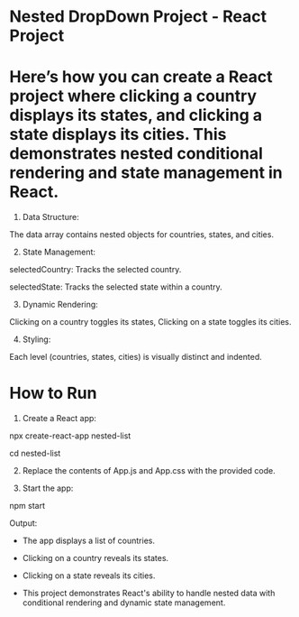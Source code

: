 # Nested DropDown Project - React Project

# Here’s how you can create a React project where clicking a country displays its states, and clicking a state displays its cities. This demonstrates nested conditional rendering and state management in React.


1. Data Structure:

The data array contains nested objects for countries, states, and cities.

2. State Management:

selectedCountry: Tracks the selected country.

selectedState: Tracks the selected state within a country.

3. Dynamic Rendering:

Clicking on a country toggles its states,
Clicking on a state toggles its cities.

4. Styling:

Each level (countries, states, cities) is visually distinct and indented.

# How to Run

1. Create a React app:

npx create-react-app nested-list

cd nested-list

2. Replace the contents of App.js and App.css with the provided code.

3. Start the app:

npm start

Output:

* The app displays a list of countries.

* Clicking on a country reveals its states.

* Clicking on a state reveals its cities.

* This project demonstrates React's ability to handle nested data with conditional rendering and dynamic state management.





